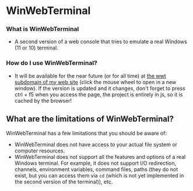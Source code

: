 # WinWebTerminal
### **What is WinWebTerminal**
- A second version of a web console that tries to emulate a real Windows (11 or 10) terminal.
### How do I use WinWebTerminal?
- It will be available for the near future (or for all time) at [the wwt subdomain of my web site](https://wwt.dimayastrebov.website) (click the mouse wheel to open in a new window). If the version is updated and it changes, don't forget to press ctrl + f5 when you access the page, the project is entirely in js, so it is cached by the browser!

## What are the limitations of WinWebTerminal?

WinWebTerminal has a few limitations that you should be aware of:
- WinWebTerminal does not have access to your actual file system or computer resources.
- WinWebTerminal does not support all the features and options of a real Windows terminal. For example, it does not support I/O redirection, channels, environment variables, command files, paths (they do not exist, but you can access them via `cd` (which is not yet implemented in the second version of the terminal)), etc.
